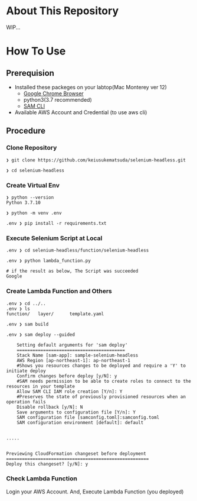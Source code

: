 # About This Repository

WIP...

# How To Use 

## Prerequision


- Installed these packeges on your labtop(Mac  Monterey ver 12)
  - [Google Chrome Browser](https://support.google.com/chrome/answer/95346?hl=ja&co=GENIE.Platform%3DDesktop) 
  - python3(3.7 recommended)
  - [SAM CLI](https://docs.aws.amazon.com/ja_jp/serverless-application-model/latest/developerguide/install-sam-cli.html)
- Available AWS Account and Credential (to use aws cli)


## Procedure


### Clone Repository 

```
❯ git clone https://github.com/keiusukematsuda/selenium-headless.git

❯ cd selenium-headless
```

### Create Virtual Env


```
❯ python --version
Python 3.7.10

❯ python -m venv .env

.env ❯ pip install -r requirements.txt
```


### Execute Selenium Script at Local

```
.env ❯ cd selenium-headless/function/selenium-headless
```

```
.env ❯ python lambda_function.py

# if the result as below, The Script was succeeded
Google
```

### Create Lambda Function and Others

```
.env ❯ cd ../..
.env ❯ ls
function/	layer/		template.yaml
```

```
.env ❯ sam build
```

```
.env ❯ sam deploy --guided

	Setting default arguments for 'sam deploy'
	=========================================
	Stack Name [sam-app]: sample-selenium-headless
	AWS Region [ap-northeast-1]: ap-northeast-1
	#Shows you resources changes to be deployed and require a 'Y' to initiate deploy
	Confirm changes before deploy [y/N]: y
	#SAM needs permission to be able to create roles to connect to the resources in your template
	Allow SAM CLI IAM role creation [Y/n]: Y
	#Preserves the state of previously provisioned resources when an operation fails
	Disable rollback [y/N]: N
	Save arguments to configuration file [Y/n]: Y
	SAM configuration file [samconfig.toml]:samconfig.toml
	SAM configuration environment [default]: default


.....


Previewing CloudFormation changeset before deployment
======================================================
Deploy this changeset? [y/N]: y
```

### Check Lambda Function

Login your AWS Account.
And, Execute Lambda Function (you deployed)


